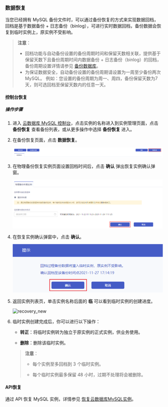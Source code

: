 ### 数据恢复

当您已经拥有 MySQL 备份文件时，可以通过备份恢复的方式来实现数据回档，回档是基于数据备份 + 日志备份（binlog），可进行实时数据回档，备份数据会恢复到临时实例上，原实例不受影响。

> **注意**：
>
> - 回档功能与自动备份设置的备份周期时间和保留天数相关联，提供基于保留天数下且备份周期时间内数据备份 + 日志备份（binlog）的回档，备份周期设置详情请参见 [备份数据库](./00.备份数据库.md)。
> - 为保证数据安全，自动备份设置的备份周期请设置为一周至少备份两次 MySQL。 例如：您设置的备份周期为周一、周四，备份保留天数为7天，则可选回档至保留天数内的任意一天。
>

#### 控制台恢复

##### 操作步骤

1. 进入 [云数据库 MySQL 控制台](https://console.capitalonline.net/dbinstances)，点击实例的名称进入到实例管理页面，点击 **备份恢复** 查看备份列表，或从更多操作中选择 **备份恢复** 进入。

2. 在备份恢复页面，点击 **数据恢复**。

   ![recovery_list](./../../pic/recovery_list.png)

3. 在物理备份恢复实例页面设置回档时间后，点击 **确认** 弹出恢复实例确认弹窗。

   ![recovery_console](./../../pic/recovery_console.png)

4. 在恢复实例确认弹窗中，点击 **确认**。

   ![recovery_popup](./../../pic/recovery_popup.png)

5. 返回实例列表页，单击实例名称后面的 **临** 可以看到临时实例的创建进度。

   ![recovery_new](F:\首云工作相关\PaaS产品线\RDS产品\MySQL主从\用户操作手册\MySQL\MySQL\pic\recovery_new.png)

6. 临时实例创建完成后，你可以进行以下操作：

   - **转正**：将临时实例转为独立于原实例的正式实例，供业务使用。

   - **删除**：删除该临时实例。

   > **注意**：
   >
   > - 每个实例至多回档到 3 个临时实例。
   >
   > - 每个临时实例最多保留 48 小时，过期不处理将会被删除。

#### API恢复

通过 API 恢复 MySQL 实例，详情参见 [恢复云数据库MySQL实例](./../../08.API文档/05.恢复相关接口/01.恢复云数据库MySQL实例.md)。
